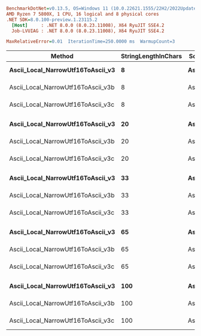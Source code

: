 ``` ini

BenchmarkDotNet=v0.13.5, OS=Windows 11 (10.0.22621.1555/22H2/2022Update/SunValley2)
AMD Ryzen 7 5800X, 1 CPU, 16 logical and 8 physical cores
.NET SDK=8.0.100-preview.1.23115.2
  [Host]     : .NET 8.0.0 (8.0.23.11008), X64 RyuJIT SSE4.2
  Job-LVUIAG : .NET 8.0.0 (8.0.23.11008), X64 RyuJIT SSE4.2

MaxRelativeError=0.01  IterationTime=250.0000 ms  WarmupCount=3  

```
|                             Method | StringLengthInChars |  Scenario |     Mean |     Error |    StdDev | Ratio |
|----------------------------------- |-------------------- |---------- |---------:|----------:|----------:|------:|
|  **Ascii_Local_NarrowUtf16ToAscii_v3** |                   **8** | **AsciiOnly** | **3.535 ns** | **0.0189 ns** | **0.0157 ns** |  **1.00** |
| Ascii_Local_NarrowUtf16ToAscii_v3b |                   8 | AsciiOnly | 3.530 ns | 0.0423 ns | 0.0353 ns |  1.00 |
| Ascii_Local_NarrowUtf16ToAscii_v3c |                   8 | AsciiOnly | 3.750 ns | 0.0316 ns | 0.0281 ns |  1.06 |
|                                    |                     |           |          |           |           |       |
|  **Ascii_Local_NarrowUtf16ToAscii_v3** |                  **20** | **AsciiOnly** | **4.150 ns** | **0.0190 ns** | **0.0178 ns** |  **1.00** |
| Ascii_Local_NarrowUtf16ToAscii_v3b |                  20 | AsciiOnly | 4.196 ns | 0.0308 ns | 0.0273 ns |  1.01 |
| Ascii_Local_NarrowUtf16ToAscii_v3c |                  20 | AsciiOnly | 4.676 ns | 0.0358 ns | 0.0317 ns |  1.13 |
|                                    |                     |           |          |           |           |       |
|  **Ascii_Local_NarrowUtf16ToAscii_v3** |                  **33** | **AsciiOnly** | **4.349 ns** | **0.0195 ns** | **0.0183 ns** |  **1.00** |
| Ascii_Local_NarrowUtf16ToAscii_v3b |                  33 | AsciiOnly | 4.351 ns | 0.0141 ns | 0.0118 ns |  1.00 |
| Ascii_Local_NarrowUtf16ToAscii_v3c |                  33 | AsciiOnly | 4.390 ns | 0.0381 ns | 0.0338 ns |  1.01 |
|                                    |                     |           |          |           |           |       |
|  **Ascii_Local_NarrowUtf16ToAscii_v3** |                  **65** | **AsciiOnly** | **5.207 ns** | **0.0135 ns** | **0.0127 ns** |  **1.00** |
| Ascii_Local_NarrowUtf16ToAscii_v3b |                  65 | AsciiOnly | 5.184 ns | 0.0133 ns | 0.0125 ns |  1.00 |
| Ascii_Local_NarrowUtf16ToAscii_v3c |                  65 | AsciiOnly | 4.995 ns | 0.0146 ns | 0.0137 ns |  0.96 |
|                                    |                     |           |          |           |           |       |
|  **Ascii_Local_NarrowUtf16ToAscii_v3** |                 **100** | **AsciiOnly** | **6.036 ns** | **0.0259 ns** | **0.0242 ns** |  **1.00** |
| Ascii_Local_NarrowUtf16ToAscii_v3b |                 100 | AsciiOnly | 6.055 ns | 0.0228 ns | 0.0214 ns |  1.00 |
| Ascii_Local_NarrowUtf16ToAscii_v3c |                 100 | AsciiOnly | 5.829 ns | 0.0144 ns | 0.0128 ns |  0.97 |
